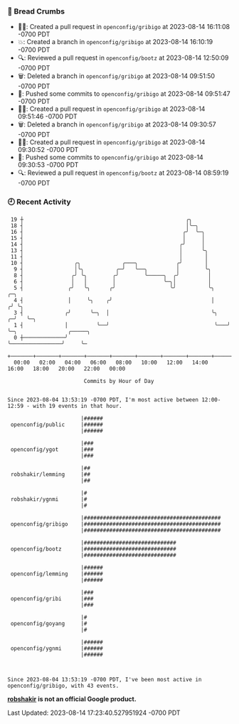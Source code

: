 ### 🍞 Bread Crumbs

 * ✍🏼: Created a pull request in `openconfig/gribigo` at 2023-08-14 16:11:08 -0700 PDT
 * 💥: Created a branch in `openconfig/gribigo` at 2023-08-14 16:10:19 -0700 PDT
 * 🔍: Reviewed a pull request in  `openconfig/bootz` at 2023-08-14 12:50:09 -0700 PDT
 * 🗑: Deleted a branch in `openconfig/gribigo` at 2023-08-14 09:51:50 -0700 PDT
 * 🚢: Pushed some commits to `openconfig/gribigo` at 2023-08-14 09:51:47 -0700 PDT
 * ✍🏼: Created a pull request in `openconfig/gribigo` at 2023-08-14 09:51:46 -0700 PDT
 * 🗑: Deleted a branch in `openconfig/gribigo` at 2023-08-14 09:30:57 -0700 PDT
 * ✍🏼: Created a pull request in `openconfig/gribigo` at 2023-08-14 09:30:52 -0700 PDT
 * 🚢: Pushed some commits to `openconfig/gribigo` at 2023-08-14 09:30:53 -0700 PDT
 * 🔍: Reviewed a pull request in  `openconfig/bootz` at 2023-08-14 08:59:19 -0700 PDT

### 🕘 Recent Activity
```
 19 ┼                                                   ╭╮
 18 ┤                                                   │╰─╮
 16 ┤                                                  ╭╯  ╰─╮
 15 ┤                                                  │     │
 14 ┤                                                 ╭╯     │
 13 ┤                                                 │      ╰╮
 11 ┤                                                 │       │
 10 ┤                ╭╮             ╭───╮            ╭╯       │
  9 ┤                │╰╮          ╭─╯   ╰──╮         │        ╰╮
  8 ┤               ╭╯ ╰╮        ╭╯        ╰─────╮  ╭╯         │
  6 ┤               │   │        │               ╰─╮│          │
  5 ┤              ╭╯   ╰╮      ╭╯                 ╰╯          ╰╮       ╭─╮
  4 ┤              │     ╰╮    ╭╯                               │      ╭╯ ╰╮
  3 ┤             ╭╯      ╰─╮  │                                ╰╮   ╭─╯   ╰─╮
  1 ┤             │         ╰──╯                                 ╰───╯       ╰─╮                ╭─────╮
  0 ┼─────────────╯                                                            ╰────────────────╯     ╰─
    +───────+───────+───────+───────+───────+───────+───────+───────+───────+───────+───────+───────+────
  00:00   02:00   04:00   06:00   08:00   10:00   12:00   14:00   16:00   18:00   20:00   22:00   00:00   

						Commits by Hour of Day


Since 2023-08-04 13:53:19 -0700 PDT, I'm most active between 12:00-12:59 - with 19 events in that hour.

```



```
                       |######
 openconfig/public     |######
                       |######

                       |###
 openconfig/ygot       |###
                       |###

                       |##
 robshakir/lemming     |##
                       |##

                       |#
 robshakir/ygnmi       |#
                       |#

                       |###########################################
 openconfig/gribigo    |###########################################
                       |###########################################

                       |#############################
 openconfig/bootz      |#############################
                       |#############################

                       |######
 openconfig/lemming    |######
                       |######

                       |###
 openconfig/gribi      |###
                       |###

                       |#
 openconfig/goyang     |#
                       |#

                       |######
 openconfig/ygnmi      |######
                       |######



Since 2023-08-04 13:53:19 -0700 PDT, I've been most active in openconfig/gribigo, with 43 events.

```
**[robshakir](mailto:robjs@google.com) is not an official Google product.**  


Last Updated: 2023-08-14 17:23:40.527951924 -0700 PDT
